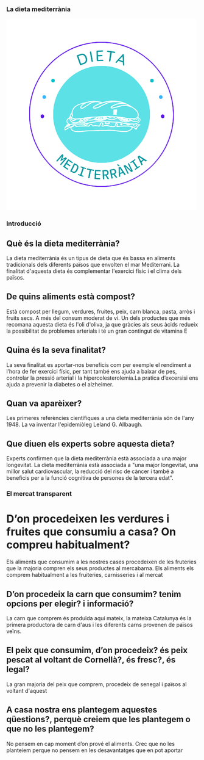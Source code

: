 ### La dieta mediterrània

![Alt text](/docs/Dieta.png)

### Introducció

## Què és la dieta mediterrània?

La dieta mediterrània és un tipus de dieta que és bassa en aliments tradicionals dels diferents països que envolten el mar Mediterrani.
La finalitat d'aquesta dieta és complementar l'exercici físic i el clima dels països.

## De quins aliments està compost?

Està compost per llegum, verdures, fruites, peix, carn blanca, pasta, arròs i fruits secs. A més del consum moderat de vi. Un dels productes que més recomana aquesta dieta és l'oli d'oliva, ja que gràcies als seus àcids redueix la possibilitat de problemes arterials i té un gran contingut de vitamina E

## Quina és la seva finalitat?

La seva finalitat es aportar-nos beneficis com per exemple el rendiment a l’hora de fer exercici físic, per tant també ens ajuda a baixar de pes, controlar la pressió arterial i la hipercolesterolemia.La pratica d’excersisi ens ajuda a prevenir la diabetes o el alzheimer.

## Quan va aparèixer?

Les primeres referències científiques a una dieta mediterrània són de l'any 1948.
La va inventar l'epidemiòleg Leland G. Allbaugh.

## Que diuen els experts sobre aquesta dieta?

Experts confirmen que la dieta mediterrània està associada a una major longevitat. La dieta mediterrània està associada a "una major longevitat, una millor salut cardiovascular, la reducció del risc de càncer i també a beneficis per a la funció cognitiva de persones de la tercera edat".


### El mercat transparent
# D’on procedeixen les verdures i fruites que consumiu a casa? On compreu habitualment?
Els aliments que consumim a les nostres cases procedeixen de les fruteries que la majoria compren els seus productes al mercabarna. Els aliments els comprem habitualment a les fruiteries, carnisseries i al mercat

## D’on procedeix la carn que consumim? tenim opcions per elegir? i informació?
La carn que comprem és produïda aquí mateix, la mateixa Catalunya és la primera productora de carn d'aus i les diferents carns provenen de països veïns.


## El peix que consumim, d’on procedeix? és peix pescat al voltant de Cornellà?, és fresc?, és legal?
La gran majoria del peix que comprem, procedeix de senegal i països al voltant d'aquest


## A casa nostra ens plantegem aquestes qüestions?, perquè creiem que les plantegem o que no les plantegem?
No pensem en cap moment d’on prové el aliments. Crec que no les planteiem perque no pensem en les desavantatges que en pot aportar

